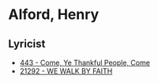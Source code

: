 # Alford, Henry

## Lyricist

- [443 - Come, Ye Thankful People, Come](/hymns/443.md)
- [21292 - WE WALK BY FAITH](/hymns/21292.md)

